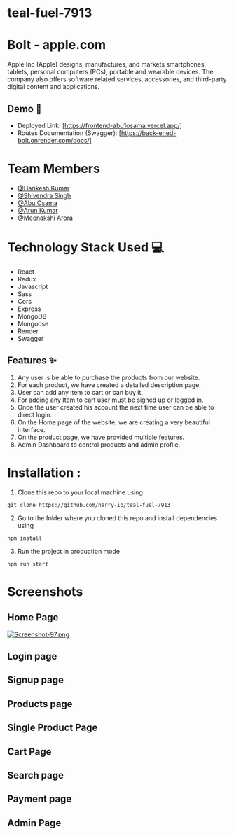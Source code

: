 # teal-fuel-7913

# Bolt - apple.com

Apple Inc (Apple) designs, manufactures, and markets smartphones, tablets, personal computers (PCs), portable and wearable devices. The company also offers software related services, accessories, and third-party digital content and applications.

## Demo :movie_camera:

- Deployed Link: [https://frontend-abu1osama.vercel.app/]
- Routes Documentation (Swagger): [https://back-ened-bolt.onrender.com/docs/]

# Team Members

- [@Harikesh Kumar](https://github.com/harry-io)
- [@Shivendra Singh](https://github.com/Shivendra-Singh044)
- [@Abu Osama](https://github.com/Abu1Osama)
- [@Arun Kumar](https://github.com/Arun-kumar-fw20-0202)
- [@Meenakshi Arora](https://github.com/meenakshiar)

# Technology Stack Used 💻

- React
- Redux
- Javascript
- Sass
- Cors
- Express
- MongoDB
- Mongoose
- Render
- Swagger

## Features :sparkles:

1. Any user is be able to purchase the products from our website.
2. For each product, we have created a detailed description page.
3. User can add any item to cart or can buy it.
4. For adding any Item to cart user must be signed up or logged in.
5. Once the user created his account the next time user can be able to direct login.
6. On the Home page of the website, we are creating a very beautiful interface.
7. On the product page, we have provided multiple features.
8. Admin Dashboard to control products and admin profile.

# Installation :

1. Clone this repo to your local machine using

```
git clone https://github.com/harry-io/teal-fuel-7913
```

2. Go to the folder where you cloned this repo and install dependencies using

```
npm install
```

3. Run the project in production mode

```
npm run start
```

# Screenshots

## Home Page

[![Screenshot-97.png](https://i.postimg.cc/SyG0MF1s/Screenshot-97.png)](https://i.postimg.cc/SyG0MF1s)

## Login page

## Signup page

## Products page

## Single Product Page

## Cart Page

## Search page

## Payment page

## Admin Page

